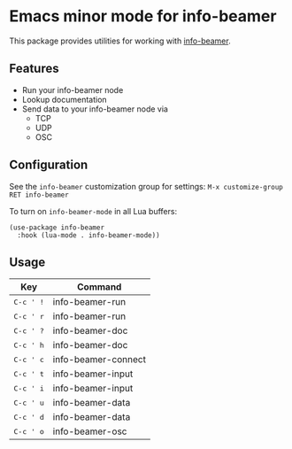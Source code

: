 # Emacs minor mode for info-beamer

This package provides utilities for working with [info-beamer](https://info-beamer.com/opensource).

## Features

* Run your info-beamer node
* Lookup documentation
* Send data to your info-beamer node via
  - TCP
  - UDP
  - OSC

## Configuration

See the `info-beamer` customization group for settings:
`M-x customize-group RET info-beamer`

To turn on `info-beamer-mode` in all Lua buffers:

``` emacs-lisp
(use-package info-beamer
  :hook (lua-mode . info-beamer-mode))
```

## Usage

| Key                | Command             |
|--------------------|---------------------|
| <kbd>C-c ' !</kbd> | info-beamer-run     |
| <kbd>C-c ' r</kbd> | info-beamer-run     |
| <kbd>C-c ' ?</kbd> | info-beamer-doc     |
| <kbd>C-c ' h</kbd> | info-beamer-doc     |
| <kbd>C-c ' c</kbd> | info-beamer-connect |
| <kbd>C-c ' t</kbd> | info-beamer-input   |
| <kbd>C-c ' i</kbd> | info-beamer-input   |
| <kbd>C-c ' u</kbd> | info-beamer-data    |
| <kbd>C-c ' d</kbd> | info-beamer-data    |
| <kbd>C-c ' o</kbd> | info-beamer-osc     |
